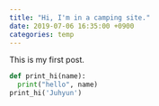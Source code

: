 ```yaml
---
title: "Hi, I'm in a camping site."
date: 2019-07-06 16:35:00 +0900
categories: temp
---
```

This is my first post.
```python
def print_hi(name):
  print("hello", name)
print_hi('Juhyun')
```
